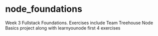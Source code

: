 # node_foundations

Week 3 Fullstack Foundations. Exercises include Team Treehouse Node Basics project along with learnyounode first 4 exercises 

